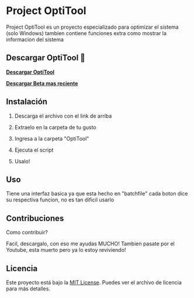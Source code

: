 # Project OptiTool

Project OptiTool es un proyecto especializado para optimizar el sistema (solo Windows) tambien contiene
funciones extra como mostrar la informacion del sistema

## Descargar OptiTool 🚀

[**Descargar OptiTool**](https://github.com/OptiStudioXD/OptiTool/releases/download/2.9/Optitool.v2.99.3.-.OptiStudio.zip)

[**Descargar Beta mas reciente**](https://github.com/OptiStudioXD/OptiTool/releases/download/3.0-betas/OptiTool.v3.0.Beta2.zip)

## Instalación

1. Descarga el archivo con el link de arriba

2. Extraelo en la carpeta de tu gusto

3. Ingresa a la carpeta "OptiTool"

4. Ejecuta el script

5. Usalo!

## Uso

Tiene una interfaz basica ya que esta hecho en "batchfile" cada boton
dice su respectiva funcion, no es tan dificil usarlo

## Contribuciones

Como contribuir?

Facil, descargalo, con eso me ayudas MUCHO!
Tambien pasate por el Youtube, esta muerto pero ya lo estoy reviviendo!

## Licencia

Este proyecto está bajo la [MIT License](LICENSE). Puedes ver el archivo de licencia para más detalles.
